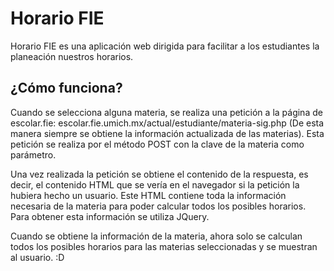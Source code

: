 # Horario FIE
Horario FIE es una aplicación web dirigida para facilitar a los estudiantes la planeación nuestros horarios.

## ¿Cómo funciona?
Cuando se selecciona alguna materia, se realiza una petición a la página de escolar.fie: escolar.fie.umich.mx/actual/estudiante/materia-sig.php (De esta manera siempre se obtiene la información actualizada de las materias).
Esta petición se realiza por el método POST con la clave de la materia como parámetro.

Una vez realizada la petición se obtiene el contenido de la respuesta, es decir, el contenido HTML que se vería en el navegador si la petición la hubiera hecho un usuario. Este HTML contiene toda la información necesaria de la materia para poder calcular todos los posibles horarios. Para obtener esta información se utiliza JQuery.

Cuando se obtiene la información de la materia, ahora solo se calculan todos los posibles horarios para las materias seleccionadas y se muestran al usuario. :D